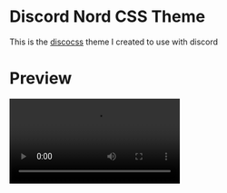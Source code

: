 # Discord Nord CSS Theme

This is the [discocss](https://github.com/mlvzk/discocss) theme I created to use with discord


# Preview

![](preview/preview.mp4)